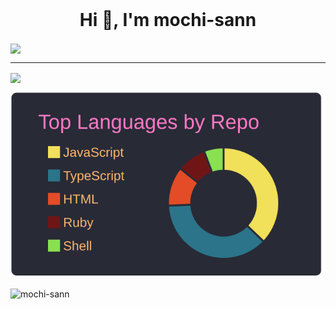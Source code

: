 <!-- <img src="https://raw.githubusercontent.com/mochi-sann/mochi-sann/master/This%20is%20Mochi_%E3%82%A2%E3%83%BC%E3%83%88%E3%83%9C%E3%83%BC%E3%83%89%201.png">
<hr> -->


<!-- <h1 align="center">Hi 👋, I'm Mochi</h1> -->
<br>
<h1 align="center">Hi 👋, I'm mochi-sann</h1>
<p align="left">
 
 <img align="center" src="https://komarev.com/ghpvc/?username=mochi-sann" />
<hr> 
<!-- 
![](https://card.mochisann.net/api/top-langs/?username=mochi-sann&count_private=true&theme=dracula&show_icons=true&cache_seconds=10000&include_all_commits=true&layout=&card_width=)
<br> -->
<!-- ああああああああああああ
<a href="https://github.com/anuraghazra/github-readme-stats">
  <img align="center" src="https://card.mochisann.net/api/top-langs/?username=mochi-sann&count_private=true&theme=dracula&show_icons=true&cache_seconds=10000&include_all_commits=true&layout=compact&card_width=250&langs_count=8" />
</a>
-->


<a href="https://github.com/anuraghazra/convoychat">
  <img align="center" src="https://card.mochisann.net/api?username=mochi-sann&count_private=true&theme=dracula&show_icons=true&cache_seconds=10000&include_all_commits=true" />
</a>


<!--  ![](https://card.mochisann.net/api/top-langs/?username=mochi-sann&count_private=true&theme=dracula&show_icons=true&cache_seconds=10000&include_all_commits=true&layout=compact&card_width=250&langs_count=9&hide=ruby)
![](https://card.mochisann.net/api?username=mochi-sann&count_private=true&theme=dracula&show_icons=true&cache_seconds=10000&include_all_commits=true) -->
<!-- <img align="left" src="https://card.mochisann.net/api?username=mochi-sann&count_private=true&theme=dracula&show_icons=true&cache_seconds=10000" /> -->

<!-- <hr> -->
[![](https://raw.githubusercontent.com/mochi-sann/mochi-sann/master/profile-summary-card-output/dracula/1-repos-per-language.svg)](https://github.com/vn7n24fzkq/github-profile-summary-cards)











<p><img align="center" src="https://github-readme-streak-stats.herokuapp.com/?user=mochi-sann&" alt="mochi-sann" /></p>










